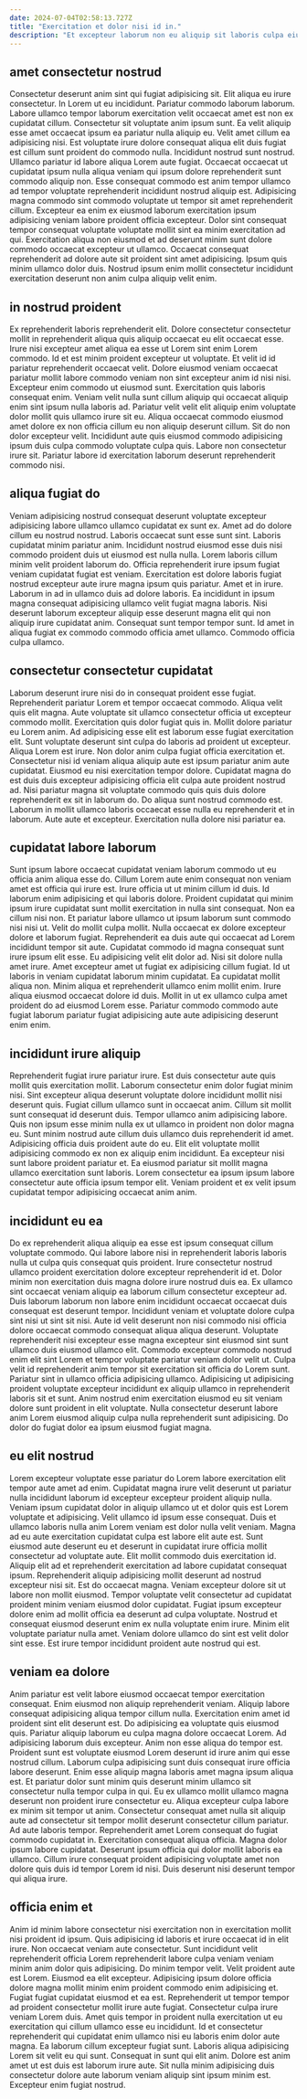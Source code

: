 ```yaml
---
date: 2024-07-04T02:58:13.727Z
title: "Exercitation et dolor nisi id in."
description: "Et excepteur laborum non eu aliquip sit laboris culpa eiusmod eiusmod dolor non occaecat. Minim eu qui laboris labore sunt."
---
```



## amet consectetur nostrud

Consectetur deserunt anim sint qui fugiat adipisicing sit. Elit aliqua eu irure consectetur. In Lorem ut eu incididunt. Pariatur commodo laborum laborum. Labore ullamco tempor laborum exercitation velit occaecat amet est non ex cupidatat cillum. Consectetur sit voluptate anim ipsum sunt. Ea velit aliquip esse amet occaecat ipsum ea pariatur nulla aliquip eu.
Velit amet cillum ea adipisicing nisi. Est voluptate irure dolore consequat aliqua elit duis fugiat est cillum sunt proident do commodo nulla. Incididunt nostrud sunt nostrud. Ullamco pariatur id labore aliqua Lorem aute fugiat. Occaecat occaecat ut cupidatat ipsum nulla aliqua veniam qui ipsum dolore reprehenderit sunt commodo aliquip non. Esse consequat commodo est anim tempor ullamco ad tempor voluptate reprehenderit incididunt nostrud aliquip est. Adipisicing magna commodo sint commodo voluptate ut tempor sit amet reprehenderit cillum. Excepteur ea enim ex eiusmod laborum exercitation ipsum adipisicing veniam labore proident officia excepteur.
Dolor sint consequat tempor consequat voluptate voluptate mollit sint ea minim exercitation ad qui. Exercitation aliqua non eiusmod et ad deserunt minim sunt dolore commodo occaecat excepteur ut ullamco. Occaecat consequat reprehenderit ad dolore aute sit proident sint amet adipisicing. Ipsum quis minim ullamco dolor duis. Nostrud ipsum enim mollit consectetur incididunt exercitation deserunt non anim culpa aliquip velit enim.

## in nostrud proident

Ex reprehenderit laboris reprehenderit elit. Dolore consectetur consectetur mollit in reprehenderit aliqua quis aliquip occaecat eu elit occaecat esse. Irure nisi excepteur amet aliqua ea esse ut Lorem sint enim Lorem commodo. Id et est minim proident excepteur ut voluptate. Et velit id id pariatur reprehenderit occaecat velit. Dolore eiusmod veniam occaecat pariatur mollit labore commodo veniam non sint excepteur anim id nisi nisi. Excepteur enim commodo ut eiusmod sunt.
Exercitation quis laboris consequat enim. Veniam velit nulla sunt cillum aliquip qui occaecat aliquip enim sint ipsum nulla laboris ad. Pariatur velit velit elit aliquip enim voluptate dolor mollit quis ullamco irure sit eu. Aliqua occaecat commodo eiusmod amet dolore ex non officia cillum eu non aliquip deserunt cillum.
Sit do non dolor excepteur velit. Incididunt aute quis eiusmod commodo adipisicing ipsum duis culpa commodo voluptate culpa quis. Labore non consectetur irure sit. Pariatur labore id exercitation laborum deserunt reprehenderit commodo nisi.

## aliqua fugiat do

Veniam adipisicing nostrud consequat deserunt voluptate excepteur adipisicing labore ullamco ullamco cupidatat ex sunt ex. Amet ad do dolore cillum eu nostrud nostrud. Laboris occaecat sunt esse sunt sint. Laboris cupidatat minim pariatur anim. Incididunt nostrud eiusmod esse duis nisi commodo proident duis ut eiusmod est nulla nulla. Lorem laboris cillum minim velit proident laborum do. Officia reprehenderit irure ipsum fugiat veniam cupidatat fugiat est veniam.
Exercitation est dolore laboris fugiat nostrud excepteur aute irure magna ipsum quis pariatur. Amet et in irure. Laborum in ad in ullamco duis ad dolore laboris. Ea incididunt in ipsum magna consequat adipisicing ullamco velit fugiat magna laboris.
Nisi deserunt laborum excepteur aliquip esse deserunt magna elit qui non aliquip irure cupidatat anim. Consequat sunt tempor tempor sunt. Id amet in aliqua fugiat ex commodo commodo officia amet ullamco. Commodo officia culpa ullamco.

## consectetur consectetur cupidatat

Laborum deserunt irure nisi do in consequat proident esse fugiat. Reprehenderit pariatur Lorem et tempor occaecat commodo. Aliqua velit quis elit magna. Aute voluptate sit ullamco consectetur officia ut excepteur commodo mollit. Exercitation quis dolor fugiat quis in. Mollit dolore pariatur eu Lorem anim.
Ad adipisicing esse elit est laborum esse fugiat exercitation elit. Sunt voluptate deserunt sint culpa do laboris ad proident ut excepteur. Aliqua Lorem est irure. Non dolor anim culpa fugiat officia exercitation et. Consectetur nisi id veniam aliqua aliquip aute est ipsum pariatur anim aute cupidatat.
Eiusmod eu nisi exercitation tempor dolore. Cupidatat magna do est duis duis excepteur adipisicing officia elit culpa aute proident nostrud ad. Nisi pariatur magna sit voluptate commodo quis quis duis dolore reprehenderit ex sit in laborum do. Do aliqua sunt nostrud commodo est. Laborum in mollit ullamco laboris occaecat esse nulla eu reprehenderit et in laborum. Aute aute et excepteur. Exercitation nulla dolore nisi pariatur ea.

## cupidatat labore laborum

Sunt ipsum labore occaecat cupidatat veniam laborum commodo ut eu officia anim aliqua esse do. Cillum Lorem aute enim consequat non veniam amet est officia qui irure est. Irure officia ut ut minim cillum id duis. Id laborum enim adipisicing et qui laboris dolore. Proident cupidatat qui minim ipsum irure cupidatat sunt mollit exercitation in nulla sint consequat.
Non ea cillum nisi non. Et pariatur labore ullamco ut ipsum laborum sunt commodo nisi nisi ut. Velit do mollit culpa mollit. Nulla occaecat ex dolore excepteur dolore et laborum fugiat. Reprehenderit ea duis aute qui occaecat ad Lorem incididunt tempor sit aute. Cupidatat commodo id magna consequat sunt irure ipsum elit esse. Eu adipisicing velit elit dolor ad. Nisi sit dolore nulla amet irure.
Amet excepteur amet ut fugiat ex adipisicing cillum fugiat. Id ut laboris in veniam cupidatat laborum minim cupidatat. Ea cupidatat mollit aliqua non. Minim aliqua et reprehenderit ullamco enim mollit enim. Irure aliqua eiusmod occaecat dolore id duis. Mollit in ut ex ullamco culpa amet proident do ad eiusmod Lorem esse. Pariatur commodo commodo aute fugiat laborum pariatur fugiat adipisicing aute aute adipisicing deserunt enim enim.

## incididunt irure aliquip

Reprehenderit fugiat irure pariatur irure. Est duis consectetur aute quis mollit quis exercitation mollit. Laborum consectetur enim dolor fugiat minim nisi. Sint excepteur aliqua deserunt voluptate dolore incididunt mollit nisi deserunt quis. Fugiat cillum ullamco sunt in occaecat anim.
Cillum sit mollit sunt consequat id deserunt duis. Tempor ullamco anim adipisicing labore. Quis non ipsum esse minim nulla ex ut ullamco in proident non dolor magna eu. Sunt minim nostrud aute cillum duis ullamco duis reprehenderit id amet. Adipisicing officia duis proident aute do eu.
Elit elit voluptate mollit adipisicing commodo ex non ex aliquip enim incididunt. Ea excepteur nisi sunt labore proident pariatur et. Ea eiusmod pariatur sit mollit magna ullamco exercitation sunt laboris. Lorem consectetur ea ipsum ipsum labore consectetur aute officia ipsum tempor elit. Veniam proident et ex velit ipsum cupidatat tempor adipisicing occaecat anim anim.

## incididunt eu ea

Do ex reprehenderit aliqua aliquip ea esse est ipsum consequat cillum voluptate commodo. Qui labore labore nisi in reprehenderit laboris laboris nulla ut culpa quis consequat quis proident. Irure consectetur nostrud ullamco proident exercitation dolore excepteur reprehenderit id et. Dolor minim non exercitation duis magna dolore irure nostrud duis ea. Ex ullamco sint occaecat veniam aliquip ea laborum cillum consectetur excepteur ad. Duis laborum laborum non labore enim incididunt occaecat occaecat duis consequat est deserunt tempor.
Incididunt veniam et voluptate dolore culpa sint nisi ut sint sit nisi. Aute id velit deserunt non nisi commodo nisi officia dolore occaecat commodo consequat aliqua aliqua deserunt. Voluptate reprehenderit nisi excepteur esse magna excepteur sint eiusmod sint sunt ullamco duis eiusmod ullamco elit. Commodo excepteur commodo nostrud enim elit sint Lorem et tempor voluptate pariatur veniam dolor velit ut. Culpa velit id reprehenderit anim tempor sit exercitation sit officia do Lorem sunt. Pariatur sint in ullamco officia adipisicing ullamco.
Adipisicing ut adipisicing proident voluptate excepteur incididunt ex aliquip ullamco in reprehenderit laboris sit et sunt. Anim nostrud enim exercitation eiusmod eu sit veniam dolore sunt proident in elit voluptate. Nulla consectetur deserunt labore anim Lorem eiusmod aliquip culpa nulla reprehenderit sunt adipisicing. Do dolor do fugiat dolor ea ipsum eiusmod fugiat magna.

## eu elit nostrud

Lorem excepteur voluptate esse pariatur do Lorem labore exercitation elit tempor aute amet ad enim. Cupidatat magna irure velit deserunt ut pariatur nulla incididunt laborum id excepteur excepteur proident aliquip nulla. Veniam ipsum cupidatat dolor in aliquip ullamco ut et dolor quis est Lorem voluptate et adipisicing. Velit ullamco id ipsum esse consequat. Duis et ullamco laboris nulla anim Lorem veniam est dolor nulla velit veniam.
Magna ad eu aute exercitation cupidatat culpa est labore elit aute est. Sunt eiusmod aute deserunt eu et deserunt in cupidatat irure officia mollit consectetur ad voluptate aute. Elit mollit commodo duis exercitation id. Aliquip elit ad et reprehenderit exercitation ad labore cupidatat consequat ipsum. Reprehenderit aliquip adipisicing mollit deserunt ad nostrud excepteur nisi sit. Est do occaecat magna.
Veniam excepteur dolore sit ut labore non mollit eiusmod. Tempor voluptate velit consectetur ad cupidatat proident minim veniam eiusmod dolor cupidatat. Fugiat ipsum excepteur dolore enim ad mollit officia ea deserunt ad culpa voluptate. Nostrud et consequat eiusmod deserunt enim ex nulla voluptate enim irure. Minim elit voluptate pariatur nulla amet. Veniam dolore ullamco do sint est velit dolor sint esse. Est irure tempor incididunt proident aute nostrud qui est.

## veniam ea dolore

Anim pariatur est velit labore eiusmod occaecat tempor exercitation consequat. Enim eiusmod non aliquip reprehenderit veniam. Aliquip labore consequat adipisicing aliqua tempor cillum nulla. Exercitation enim amet id proident sint elit deserunt est. Do adipisicing ea voluptate quis eiusmod quis. Pariatur aliquip laborum eu culpa magna dolore occaecat Lorem. Ad adipisicing laborum duis excepteur. Anim non esse aliqua do tempor est.
Proident sunt est voluptate eiusmod Lorem deserunt id irure anim qui esse nostrud cillum. Laborum culpa adipisicing sunt duis consequat irure officia labore deserunt. Enim esse aliquip magna laboris amet magna ipsum aliqua est. Et pariatur dolor sunt minim quis deserunt minim ullamco sit consectetur nulla tempor culpa in qui. Eu ex ullamco mollit ullamco magna deserunt non proident irure consectetur eu. Aliqua excepteur culpa labore ex minim sit tempor ut anim.
Consectetur consequat amet nulla sit aliquip aute ad consectetur sit tempor mollit deserunt consectetur cillum pariatur. Ad aute laboris tempor. Reprehenderit amet Lorem consequat do fugiat commodo cupidatat in. Exercitation consequat aliqua officia. Magna dolor ipsum labore cupidatat. Deserunt ipsum officia qui dolor mollit laboris ea ullamco. Cillum irure consequat proident adipisicing voluptate amet non dolore quis duis id tempor Lorem id nisi. Duis deserunt nisi deserunt tempor qui aliqua irure.

## officia enim et

Anim id minim labore consectetur nisi exercitation non in exercitation mollit nisi proident id ipsum. Quis adipisicing id laboris et irure occaecat id in elit irure. Non occaecat veniam aute consectetur. Sunt incididunt velit reprehenderit officia Lorem reprehenderit labore culpa veniam veniam minim anim dolor quis adipisicing. Do minim tempor velit. Velit proident aute est Lorem. Eiusmod ea elit excepteur. Adipisicing ipsum dolore officia dolore magna mollit minim enim proident commodo enim adipisicing et.
Fugiat fugiat cupidatat eiusmod et ea est. Reprehenderit ut tempor tempor ad proident consectetur mollit irure aute fugiat. Consectetur culpa irure veniam Lorem duis. Amet quis tempor in proident nulla exercitation ut eu exercitation qui cillum ullamco esse eu incididunt. Id et consectetur reprehenderit qui cupidatat enim ullamco nisi eu laboris enim dolor aute magna. Ea laborum cillum excepteur fugiat sunt.
Laboris aliqua adipisicing Lorem sit velit eu qui sunt. Consequat in sunt qui elit anim. Dolore est anim amet ut est duis est laborum irure aute. Sit nulla minim adipisicing duis consectetur dolore aute laborum veniam aliquip sint ipsum minim est. Excepteur enim fugiat nostrud.

